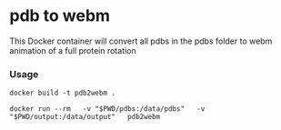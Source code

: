 # pdb to webm

This Docker container will convert all pdbs in the pdbs folder to webm animation of a full protein rotation

### Usage
```
docker build -t pdb2webm .

docker run --rm   -v "$PWD/pdbs:/data/pdbs"   -v "$PWD/output:/data/output"   pdb2webm
```

